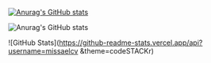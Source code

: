 
[![Anurag's GitHub stats](https://github-readme-stats.vercel.app/api?username=missaelcv)](https://github.com/missaelcv/github-readme-stats)

![Anurag's GitHub stats](https://github-readme-stats.vercel.app/api?username=missaelcv&hide=contribs,prs)

![GitHub Stats](https://github-readme-stats.vercel.app/api?username=missaelcv &theme=codeSTACKr)
